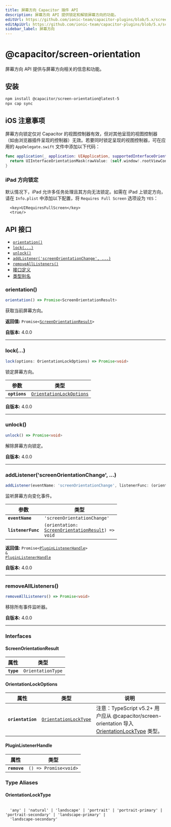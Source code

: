 ```yaml
---
title: 屏幕方向 Capacitor 插件 API
description: 屏幕方向 API 提供锁定和解锁屏幕方向的功能。
editUrl: https://github.com/ionic-team/capacitor-plugins/blob/5.x/screen-orientation/README.md
editApiUrl: https://github.com/ionic-team/capacitor-plugins/blob/5.x/screen-orientation/src/definitions.ts
sidebar_label: 屏幕方向
---
```


# @capacitor/screen-orientation

屏幕方向 API 提供与屏幕方向相关的信息和功能。

## 安装

```bash
npm install @capacitor/screen-orientation@latest-5
npx cap sync
```

## iOS 注意事项

屏幕方向锁定仅对 Capacitor 的视图控制器有效，但对其他呈现的视图控制器（如由浏览器插件呈现的控制器）无效。若要同时锁定呈现的视图控制器，可在应用的 `AppDelegate.swift` 文件中添加以下代码：

```swift
func application(_ application: UIApplication, supportedInterfaceOrientationsFor window: UIWindow?) -> UIInterfaceOrientationMask {
  return UIInterfaceOrientationMask(rawValue: (self.window!.rootViewController as! CAPBridgeViewController).supportedInterfaceOrientations.rawValue)
}
```

### iPad 方向锁定

默认情况下，iPad 允许多任务处理且其方向无法锁定。如需在 iPad 上锁定方向，请在 `Info.plist` 中添加以下配置，将 `Requires Full Screen` 选项设为 `YES`：

```
  <key>UIRequiresFullScreen</key>
  <true/>
```

## API 接口

<docgen-index>

- [`orientation()`](#orientation)
- [`lock(...)`](#lock)
- [`unlock()`](#unlock)
- [`addListener('screenOrientationChange', ...)`](#addlistenerscreenorientationchange-)
- [`removeAllListeners()`](#removealllisteners)
- [接口定义](#interfaces)
- [类型别名](#type-aliases)

</docgen-index>

<docgen-api>
<!--Update the source file JSDoc comments and rerun docgen to update the docs below-->

### orientation()

```typescript
orientation() => Promise<ScreenOrientationResult>
```

获取当前屏幕方向。

**返回值:** <code>Promise&lt;<a href="#screenorientationresult">ScreenOrientationResult</a>&gt;</code>

**自版本:** 4.0.0

---

### lock(...)

```typescript
lock(options: OrientationLockOptions) => Promise<void>
```

锁定屏幕方向。

| 参数          | 类型                                                                      |
| ------------- | ------------------------------------------------------------------------- |
| **`options`** | <code><a href="#orientationlockoptions">OrientationLockOptions</a></code> |

**自版本:** 4.0.0

---

### unlock()

```typescript
unlock() => Promise<void>
```

解除屏幕方向锁定。

**自版本:** 4.0.0

---

### addListener('screenOrientationChange', ...)

```typescript
addListener(eventName: 'screenOrientationChange', listenerFunc: (orientation: ScreenOrientationResult) => void) => Promise<PluginListenerHandle> & PluginListenerHandle
```

监听屏幕方向变化事件。

| 参数               | 类型                                                                                                  |
| ------------------ | ----------------------------------------------------------------------------------------------------- |
| **`eventName`**    | <code>'screenOrientationChange'</code>                                                                |
| **`listenerFunc`** | <code>(orientation: <a href="#screenorientationresult">ScreenOrientationResult</a>) =&gt; void</code> |

**返回值:** <code>Promise&lt;<a href="#pluginlistenerhandle">PluginListenerHandle</a>&gt; & <a href="#pluginlistenerhandle">PluginListenerHandle</a></code>

**自版本:** 4.0.0

---

### removeAllListeners()

```typescript
removeAllListeners() => Promise<void>
```

移除所有事件监听器。

**自版本:** 4.0.0

---

### Interfaces

#### ScreenOrientationResult

| 属性       | 类型                         |
| ---------- | ---------------------------- |
| **`type`** | <code>OrientationType</code> |

#### OrientationLockOptions

| 属性              | 类型                                                                | 说明                                                                                                                             |
| ----------------- | ------------------------------------------------------------------- | -------------------------------------------------------------------------------------------------------------------------------- |
| **`orientation`** | <code><a href="#orientationlocktype">OrientationLockType</a></code> | 注意：TypeScript v5.2+ 用户应从 @capacitor/screen-orientation 导入 <a href="#orientationlocktype">OrientationLockType</a> 类型。 |

#### PluginListenerHandle

| 属性         | 类型                                      |
| ------------ | ----------------------------------------- |
| **`remove`** | <code>() =&gt; Promise&lt;void&gt;</code> |

### Type Aliases

#### OrientationLockType

<code>
  'any' | 'natural' | 'landscape' | 'portrait' | 'portrait-primary' | 'portrait-secondary' | 'landscape-primary' |
  'landscape-secondary'
</code>

</docgen-api>
